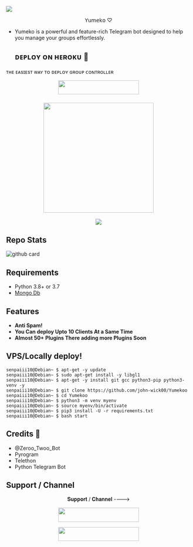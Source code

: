 <img src="https://user-images.githubusercontent.com/73097560/115834477-dbab4500-a447-11eb-908a-139a6edaec5c.gif">

<p align="center">𝖸𝗎𝗆𝖾𝗄𝗈 ♡ </p>

- Yumeko is a powerful and feature-rich Telegram bot designed to help you manage your groups effortlessly.

  
  <h2>  ᴅᴇᴘʟᴏʏ ᴏɴ ʜᴇʀᴏᴋᴜ​ 🚀</h2> 
ᴛʜᴇ ᴇᴀsɪᴇsᴛ ᴡᴀʏ ᴛᴏ ᴅᴇᴘʟᴏʏ  ɢʀᴏᴜᴘ ᴄᴏɴᴛʀᴏʟʟᴇʀ 
<p align="center"><a href="https://heroku.com/deploy?template=https://github.com/hide-sudo/UNKNOWN"> <img src="https://img.shields.io/badge/Deploy%20To%20Heroku-black?style=for-the-badge&logo=heroku" width="220" height="38.45"/></a></p>
<h3 align="center">

<p align="center"><a href="https://t.me/Hunt_WH_Updates"><img src="https://envs.sh/s-n.jpeg" width="300"></a></p>
<p align="center">
    <a href="https://www.python.org/" alt="made-with-python"> <img src="https://img.shields.io/badge/Made%20with-Python-black.svg?style=flat-square&logo=python&logoColor=blue&color=red" /></a>

## Repo Stats

![github card](https://github-readme-stats.vercel.app/api/pin/?username=john-wick00&repo=Yumekoo&theme=dark)


## Requirements 

- Python 3.8+ or 3.7
- [Mongo Db](https://youtu.be/mnvjt_a5JYA)


## Features 

- **Anti Spam!**
- **You Can deploy Upto 10 Clients At a Same Time**
- **Almost 50+ Plugins There adding more Plugins Soon**


## VPS/Locally deploy!
```console
senpaiii10@Debian~ $ apt-get -y update
senpaiii10@Debian~ $ sudo apt-get install -y libgl1
senpaiii10@Debian~ $ apt-get -y install git gcc python3-pip python3-venv -y
senpaiii10@Debian~ $ git clone https://github.com/john-wick00/Yumekoo
senpaiii10@Debian~ $ cd Yumekoo
senpaiii10@Debian~ $ python3 -m venv myenv
senpaiii10@Debian~ $ source myenv/bin/activate
senpaiii10@Debian~ $ pip3 install -U -r requirements.txt
senpaiii10@Debian~ $ bash start
```

## Credits 💖
- @Zeroo_Twoo_Bot
- Pyrogram
- Telethon
- Python Telegram Bot



## Support / Channel

<p align="center">𝐒𝐮𝐩𝐩𝐨𝐫𝐭 / 𝐂𝐡𝐚𝐧𝐧𝐞𝐥 ----> </p>

<p align="center"><a href="https://t.me/Domihoes"><img src="https://img.shields.io/badge/ᴛᴇʟᴇɢʀᴀᴍ-𝐒𝐮𝐩𝐩𝐨𝐫𝐭-black?&style=for-the-badge&logo=telegram" width="220" height="38.45"></a></p>
<p align="center"><a href="https://t.me/Hunt_WH_Updates"><img src="https://img.shields.io/badge/ᴛᴇʟᴇɢʀᴀᴍ-𝐔𝐩𝐝𝐚𝐭𝐞𝐬-black?&style=for-the-badge&logo=telegram" width="220" height="38.45"></a></p>
